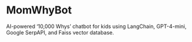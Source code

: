 # MomWhyBot
AI-powered ‘10,000 Whys’ chatbot for kids using LangChain, GPT-4-mini, Google SerpAPI, and Faiss vector database.
